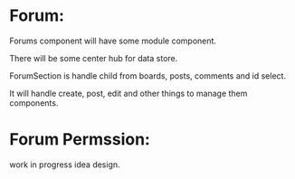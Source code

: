 
# Forum:
  Forums component will have some module component.

  There will be some center hub for data store.

  ForumSection is handle child from boards, posts, comments and id select.

  It will handle create, post, edit and other things to manage them components.

# Forum Permssion:
  work in progress idea design.  





